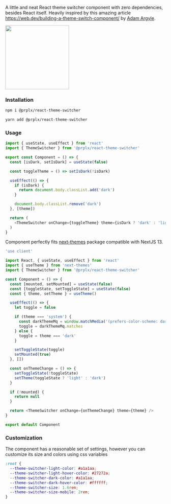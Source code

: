 A little and neat React theme switcher component with zero dependencies, besides React itself. Heavily inspired by this amazing article https://web.dev/building-a-theme-switch-component/ by [Adam Argyle](https://github.com/argyleink).

<img src="https://user-images.githubusercontent.com/2864594/231800500-e897b6b0-20f2-4327-83aa-9e044402041e.gif" width="200px">

### Installation

```sh
npm i @prplx/react-theme-switcher
```

```sh
yarn add @prplx/react-theme-switcher
```

### Usage

```ts
import { useState, useEffect } from 'react'
import { ThemeSwitcher } from '@prplx/react-theme-switcher'

export const Component = () => {
  const [isDark, setIsDark] = useState(false)

  const toggleTheme = () => setIsDark(!isDark)

  useEffect(() => {
    if (isDark) {
      return document.body.classList.add('dark')
    }

    document.body.classList.remove('dark')
  }, [theme])

  return (
    <ThemeSwitcher onChange={toggleTheme} theme={isDark ? 'dark' : 'light'} />
  )
}
```

Component perfectly fits [next-themes](https://github.com/pacocoursey/next-themes) package compatible with NextJS 13.

```ts
'use client'

import React, { useState, useEffect } from 'react'
import { useTheme } from 'next-themes'
import { ThemeSwitcher } from '@prplx/react-theme-switcher'

const Component = () => {
  const [mounted, setMounted] = useState(false)
  const [toggleState, setToggleState] = useState(false)
  const { theme, setTheme } = useTheme()

  useEffect(() => {
    let toggle = false

    if (theme === 'system') {
      const darkThemeMq = window.matchMedia('(prefers-color-scheme: dark)')
      toggle = darkThemeMq.matches
    } else {
      toggle = theme === 'dark'
    }

    setToggleState(toggle)
    setMounted(true)
  }, [])

  const onThemeChange = () => {
    setToggleState(!toggleState)
    setTheme(toggleState ? 'light' : 'dark')
  }

  if (!mounted) {
    return null
  }

  return <ThemeSwitcher onChange={onThemeChange} theme={theme} />
}

export default Component
```

### Customization

The component has a reasonable set of settings, however you can customize its size and colors using css variables

```css
:root {
  --theme-switcher-light-color: #a1a1aa;
  --theme-switcher-light-hover-color: #27272a;
  --theme-switcher-dark-color: #a1a1aa;
  --theme-switcher-dark-hover-color: #ffffff;
  --theme-switcher-size: 1.6rem;
  --theme-switcher-size-mobile: 2rem;
}
```
